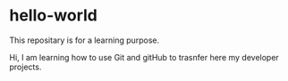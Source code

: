 # hello-world
This repositary is for a learning purpose.

Hi, I am learning how to use Git and gitHub to trasnfer here my developer projects.
